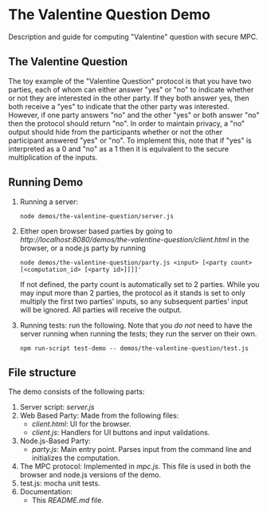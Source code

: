 # The Valentine Question Demo

Description and guide for computing "Valentine" question with secure MPC.

## The Valentine Question

The toy example of the "Valentine Question" protocol is that you have two parties, each of whom can either answer "yes"
 or "no" to indicate whether or not they are interested in the other party. If they both answer yes, then both receive a
 "yes" to indicate that the other party was interested. However, if one party answers "no" and the other "yes" or both 
 answer "no" then the protocol should return "no". In order to maintain privacy, a "no" output should hide from the
 participants whether or not the other participant answered "yes" or "no". To implement this, note that if "yes" is
 interpreted as a 0 and "no" as a 1 then it is equivalent to the secure multiplication of the inputs.
  
## Running Demo
1. Running a server:
    ```shell
    node demos/the-valentine-question/server.js
    ```

2. Either open browser based parties by going to *http://localhost:8080/demos/the-valentine-question/client.html* in the browser, or a node.js party by running 
    ```shell
    node demos/the-valentine-question/party.js <input> [<party count> [<computation_id> [<party id>]]]]'
    ```
    If not defined, the party count is automatically set to 2 parties. While you may input more than 2 parties, the
    protocol as it stands is set to only multiply the first two parties' inputs, so any subsequent parties' input will be
    ignored. All parties will receive the output. 

3. Running tests: run the following. Note that you *do not* need to have the server running when running the tests; they run the server on their own.
    ```shell
    npm run-script test-demo -- demos/the-valentine-question/test.js
    ```
## File structure
The demo consists of the following parts:
1. Server script: *server.js*
2. Web Based Party: Made from the following files:
    * *client.html*: UI for the browser.
    * *client.js*: Handlers for UI buttons and input validations.
3. Node.js-Based Party: 
    * *party.js*: Main entry point. Parses input from the command line and initializes the computation.
4. The MPC protocol: Implemented in *mpc.js*. This file is used in both the browser and node.js versions of the demo.
5. test.js: mocha unit tests.
6. Documentation:
    * This *README.md* file.

